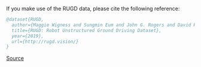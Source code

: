 If you make use of the RUGD data, please cite the following reference:

``` bibtex 
@dataset{RUGD,
  author={Maggie Wigness and Sungmin Eum and John G. Rogers and David Han and Heesung Kwon},
  title={RUGD: Robot Unstructured Ground Driving Dataset},
  year={2019},
  url={http://rugd.vision/}
}
```

[Source](http://rugd.vision/)